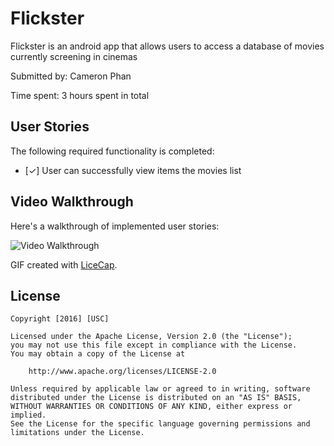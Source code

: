 # Flickster

Flickster is an android app that allows users to access a database of movies currently screening in cinemas

Submitted by: Cameron Phan

Time spent: 3 hours spent in total

## User Stories

The following required functionality is completed:
* [✓] User can successfully view items the movies list

## Video Walkthrough 

Here's a walkthrough of implemented user stories:

<img src='http://i.imgur.com/tSu0be7.gif' title='Video Walkthrough' width='' alt='Video Walkthrough' />

GIF created with [LiceCap](http://www.cockos.com/licecap/).

## License

    Copyright [2016] [USC]

    Licensed under the Apache License, Version 2.0 (the "License");
    you may not use this file except in compliance with the License.
    You may obtain a copy of the License at

        http://www.apache.org/licenses/LICENSE-2.0

    Unless required by applicable law or agreed to in writing, software
    distributed under the License is distributed on an "AS IS" BASIS,
    WITHOUT WARRANTIES OR CONDITIONS OF ANY KIND, either express or implied.
    See the License for the specific language governing permissions and
    limitations under the License.
